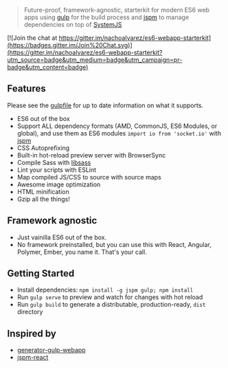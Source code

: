 > Future-proof, framework-agnostic, starterkit for modern ES6 web apps using [gulp](http://gulpjs.com/) for the build process and [jspm](http://jspm.io/) to manage dependencies on top of [SystemJS](https://github.com/systemjs/systemjs)

[![Join the chat at https://gitter.im/nachoaIvarez/es6-webapp-starterkit](https://badges.gitter.im/Join%20Chat.svg)](https://gitter.im/nachoaIvarez/es6-webapp-starterkit?utm_source=badge&utm_medium=badge&utm_campaign=pr-badge&utm_content=badge)


## Features

Please see the [gulpfile](./gulpfile.babel.js) for up to date information on what it supports.

* ES6 out of the box
* Support ALL dependency formats (AMD, CommonJS, ES6 Modules, or global), and use them as ES6 modules `import io from 'socket.io'` with [jspm](http://jspm.io/)
* CSS Autoprefixing
* Built-in hot-reload preview server with BrowserSync
* Compile Sass with [libsass](http://libsass.org)
* Lint your scripts with ESLint
* Map compiled JS/CSS to source with source maps
* Awesome image optimization
* HTML minification
* Gzip all the things!


## Framework agnostic

* Just vainilla ES6 out of the box.
* No framework preinstalled, but you can use this with React, Angular, Polymer, Ember, you name it. That's your call.


## Getting Started

- Install dependencies: `npm install -g jspm gulp; npm install`
- Run `gulp serve` to preview and watch for changes with hot reload
- Run `gulp build` to generate a distributable, production-ready, `dist` directory


## Inspired by
- [generator-gulp-webapp](https://github.com/yeoman/generator-gulp-webapp)
- [jspm-react](https://github.com/tinkertrain/jspm-react)
